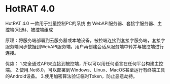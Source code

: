 # HotRAT 4.0
 HotRAT 4.0
一款用于批量控制PC的系统
由 WebAPI服务器、套接字服务器、主控端(可选)、被控端组成

原理：将服务端部署到云服务器或本地设备，被控端连接到套接字服务端，套接字服务端同步数据到WebAPI服务端，用户再创建会话从服务端中转并与被控端进行连接。

优势：
1.完全通过API来连接到被控端，所以可以用任何语言在任何平台构建主控端。
2.使用.Net8.0，可以部署到Windows、Linux、MacOS甚至运行有终端工具的Android设备。
3.使用加密算法验证临时Token，防止恶意劫持。

